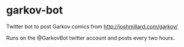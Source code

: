 # garkov-bot
Twitter bot to post Garkov comics from http://joshmillard.com/garkov/

Runs on the @GarkovBot twitter account and posts every two hours.
 
